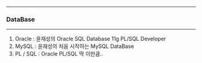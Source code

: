 -----
### DataBase
-----
1. Oracle : 윤재성의 Oracle SQL Database 11g PL/SQL Developer
2. MySQL : 윤재성의 처음 시작하는 MySQL DataBase
3. PL / SQL : Oracle PL/SQL 딱 이만큼..
